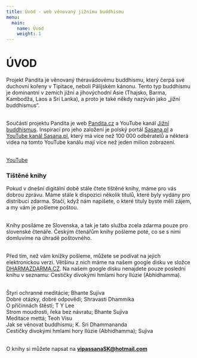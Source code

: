 ```yaml
---
title: Úvod - web věnovaný jižnímu buddhismu
menu:
  main:
    name: Úvod
    weight: 1
---
```


# ÚVOD

Projekt Pandita je věnovaný théravádovému buddhismu, který čerpá své duchovní kořeny v Tipitace, neboli Pálijském kánonu. Tento typ buddhismu je dominantní v zemích jižní a jihovýchodní Asie (Thajsko, Barma, Kambodža, Laos a Srí Lanka), a proto je také někdy nazýván jako „jižní buddhismus“.</br></br>

Součástí projektu Pandita je web [Pandita.cz](https://pandita.cz/) a YouTube kanál [Jižní buddhismus](https://www.youtube.com/channel/UC1IIp3Yo_PaJPsEU9BUk1ew). Inspirací pro jeho založení je polský portál [Sasana.pl](http://sasana.pl/) a [YouTube kanál Sasana.pl](https://www.youtube.com/user/sasanaPL), který má více než 100 000 odběratelů a některá videa na tomto YouTube kanálu mají více než jeden milion zobrazení.<br><br>

<a
id="stahnout-panditu"
href="https://www.youtube.com/@JizniBuddhismus"> YouTube</a><br>

### Tištěné knihy

Pokud v dnešní digitální době stále čtete tištěné knihy, máme pro vás dobrou zprávu.
Máme stále k dispozici několik titulů, které byly vydány pro distribuci zdarma. Stačí, když nám napíšete, o které tituly byste měli zájem, a my vám je pošleme poštou. <br><br>

Knihy posíláme ze Slovenska, a tak je tato služba zcela zdarma pouze pro slovenské čtenáře. Českým čtenářům knihy pošleme poté, co se s nimi domluvíme na úhradě poštovného.<br><br>

Před tím, než vám knížky pošleme, můžete se podívat na jejich elektronickou verzi. Většinu z nich máme na našem google disku ve složce <a href="https://drive.google.com/drive/u/0/folders/1kcJlD7SzhPEEIxY2xD_4FIorSUs7EsLR">DHARMAZDARMA.CZ</a>. Na našem google disku nenajdete pouze poslední knihu v seznamu: Cestičky divokými hmlami hory Ilúzie (Abhidhamma).<br><br>

Štyri ochranné meditácie; Bhante Sujíva<br>
Dobré otázky, dobré odpovědi; Shravasti Dhammika<br>
O příčinnách štěstí; T Y Lee<br>
Strom moudrosti, řeka bez návratu; Bhante Sujíva<br>
Meditace mettá; Teoh Visu<br>
Jak se věnovat buddhismu; K. Sri Dhammananda<br>
Cestičky divokými hmlami hory Ilúzie (Abhidhamma); Sujiva<br><br>

O knihy si můžete napsat na <b>vipassanaSK@hotmail.com<b><br>
